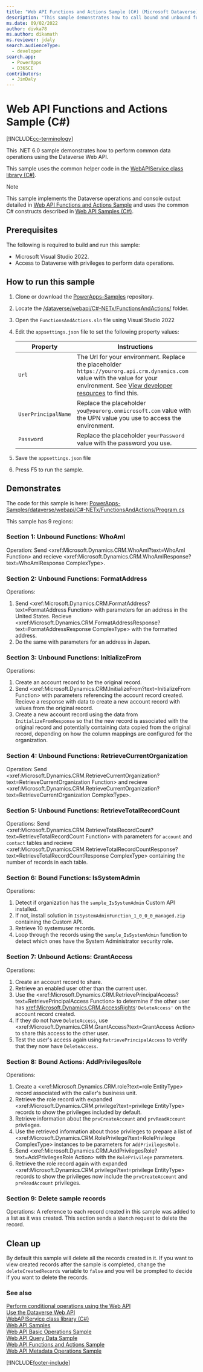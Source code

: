 ```yaml
---
title: "Web API Functions and Actions Sample (C#) (Microsoft Dataverse)| Microsoft Docs"
description: "This sample demonstrates how to call bound and unbound functions and actions, including custom actions, using the Microsoft Dataverse Web API and C#."
ms.date: 09/02/2022
author: divka78
ms.author: dikamath
ms.reviewer: jdaly
search.audienceType: 
  - developer
search.app: 
  - PowerApps
  - D365CE
contributors: 
  - JimDaly
---
```


# Web API Functions and Actions Sample (C#)

[!INCLUDE[cc-terminology](../../includes/cc-terminology.md)]

This .NET 6.0 sample demonstrates how to perform common data operations using the Dataverse Web API.

This sample uses the common helper code in the [WebAPIService class library (C#)](webapiservice.md).
  
> [!NOTE]
> This sample implements the Dataverse operations and console output detailed in [Web API Functions and Actions Sample](../web-api-conditional-operations-sample.md) and uses the common C# constructs described in [Web API Samples (C#)](../web-api-samples-csharp.md).

## Prerequisites

The following is required to build and run this sample:

- Microsoft Visual Studio 2022.
- Access to Dataverse with privileges to perform data operations.
  
<a name="bkmk_runSample"></a>
  
## How to run this sample

1. Clone or download the [PowerApps-Samples](https://github.com/microsoft/PowerApps-Samples) repository.
1. Locate the [/dataverse/webapi/C#-NETx/FunctionsAndActions/](https://github.com/microsoft/PowerApps-Samples/tree/master/dataverse/webapi/C%23-NETx/FunctionsAndActions) folder.
1. Open the `FunctionsAndActions.sln` file using Visual Studio 2022
1. Edit the `appsettings.json` file to set the following property values:

   |Property|Instructions  |
   |---------|---------|
   |`Url`|The Url for your environment. Replace the placeholder `https://yourorg.api.crm.dynamics.com` value with the value for your environment. See [View developer resources](../../view-download-developer-resources.md) to find this. |
   |`UserPrincipalName`|Replace the placeholder `you@yourorg.onmicrosoft.com` value with the UPN value you use to access the environment.|
   |`Password`|Replace the placeholder `yourPassword` value with the password you use.|

1. Save the `appsettings.json` file
1. Press F5 to run the sample.

## Demonstrates

The code for this sample is here: [PowerApps-Samples/dataverse/webapi/C#-NETx/FunctionsAndActions/Program.cs](https://github.com/microsoft/PowerApps-Samples/blob/master/dataverse/webapi/C%23-NETx/FunctionsAndActions/Program.cs)

This sample has 9 regions:

### Section 1: Unbound Functions: WhoAmI

Operation: Send <xref:Microsoft.Dynamics.CRM.WhoAmI?text=WhoAmI Function> and recieve <xref:Microsoft.Dynamics.CRM.WhoAmIResponse?text=WhoAmIResponse ComplexType>.

### Section 2: Unbound Functions: FormatAddress

Operations:

1. Send <xref:Microsoft.Dynamics.CRM.FormatAddress?text=FormatAddress Function> with parameters for an address in the United States. Recieve <xref:Microsoft.Dynamics.CRM.FormatAddressResponse?text=FormatAddressResponse ComplexType> with the formatted address.
1. Do the same with parameters for an address in Japan.

### Section 3: Unbound Functions: InitializeFrom

Operations:

1. Create an account record to be the original record.
1. Send <xref:Microsoft.Dynamics.CRM.InitializeFrom?text=InitializeFrom Function> with parameters referencing the account record created. Recieve a response with data to create a new account record with values from the original record.
1. Create a new account record using the data from `InitializeFromResponse` so that the new record is associated with the original record and potentially containing data copied from the original record, depending on how the column mappings are configured for the organization.

### Section 4: Unbound Functions: RetrieveCurrentOrganization

Operation: Send <xref:Microsoft.Dynamics.CRM.RetrieveCurrentOrganization?text=RetrieveCurrentOrganization Function> and recieve <xref:Microsoft.Dynamics.CRM.RetrieveCurrentOrganization?text=RetrieveCurrentOrganization ComplexType>.

### Section 5: Unbound Functions: RetrieveTotalRecordCount

Operations: Send <xref:Microsoft.Dynamics.CRM.RetrieveTotalRecordCount?text=RetrieveTotalRecordCount Function> with parameters for `account` and `contact` tables and recieve <xref:Microsoft.Dynamics.CRM.RetrieveTotalRecordCountResponse?text=RetrieveTotalRecordCountResponse ComplexType> containing the number of records in each table.

### Section 6: Bound Functions: IsSystemAdmin

Operations:

1. Detect if organization has the `sample_IsSystemAdmin` Custom API installed.
1. If not, install solution in `IsSystemAdminFunction_1_0_0_0_managed.zip` containing the Custom API.
1. Retrieve 10 systemuser records.
1. Loop through the records using the `sample_IsSystemAdmin` function to detect which ones have the System Administrator security role.

### Section 7: Unbound Actions: GrantAccess

Operations:

1. Create an account record to share.
1. Retrieve an enabled user other than the current user.
1. Use the <xref:Microsoft.Dynamics.CRM.RetrievePrincipalAccess?text=RetrievePrincipalAccess Function> to determine if the other user has <xref:Microsoft.Dynamics.CRM.AccessRights>`'DeleteAccess'` on the account record created.
1. If they do not have `DeleteAccess`, use <xref:Microsoft.Dynamics.CRM.GrantAccess?text=GrantAccess Action> to share this access to the other user.
1. Test the user's access again using `RetrievePrincipalAccess` to verify that they now have `DeleteAccess`.

### Section 8: Bound Actions: AddPrivilegesRole

Operations:

1. Create a <xref:Microsoft.Dynamics.CRM.role?text=role EntityType> record associated with the caller's business unit.
1. Retrieve the role record with expanded <xref:Microsoft.Dynamics.CRM.privilege?text=privilege EntityType> records to show the privileges included by default.
1. Retrieve information about the `prvCreateAccount` and `prvReadAccount` privileges.
1. Use the retrieved information about those privileges to prepare a list of <xref:Microsoft.Dynamics.CRM.RolePrivilege?text=RolePrivilege ComplexType> instances to be parameters for `AddPrivilegesRole`.
1. Send <xref:Microsoft.Dynamics.CRM.AddPrivilegesRole?text=AddPrivilegesRole Action> with the `RolePrivilege` parameters.
1. Retrieve the role record again with expanded <xref:Microsoft.Dynamics.CRM.privilege?text=privilege EntityType> records to show the privileges now include the `prvCreateAccount` and `prvReadAccount` privileges.

### Section 9: Delete sample records

Operations: A reference to each record created in this sample was added to a list as it was created. This section sends a `$batch` request to delete the record.

## Clean up

By default this sample will delete all the records created in it. If you want to view created records after the sample is completed, change the `deleteCreatedRecords` variable to `false` and you will be prompted to decide if you want to delete the records.

### See also

[Perform conditional operations using the Web API](../perform-conditional-operations-using-web-api.md)<br />
[Use the Dataverse Web API](../overview.md)<br />
[WebAPIService class library (C#)](webapiservice.md)<br />
[Web API Samples](../web-api-samples.md)<br />
[Web API Basic Operations Sample](../web-api-basic-operations-sample.md)<br />
[Web API Query Data Sample](../web-api-query-data-sample.md)<br />
[Web API Functions and Actions Sample](../web-api-functions-actions-sample.md)<br />
[Web API Metadata Operations Sample](../web-api-metadata-operations-sample.md)

[!INCLUDE[footer-include](../../../../includes/footer-banner.md)]